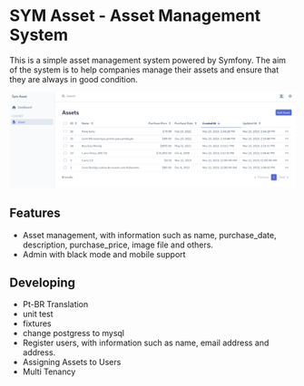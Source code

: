 # SYM Asset - Asset Management System

This is a simple asset management system powered by Symfony. The aim of the system is to help companies manage their assets and ensure that they are always in good condition.

![Asset Screen](/screenshot.png)

## Features

- Asset management, with information such as name, purchase_date, description, purchase_price, image file and others.
- Admin with black mode and mobile support 


## Developing

- Pt-BR Translation
- unit test
- fixtures
- change postgress to mysql
- Register users, with information such as name, email address and address.
- Assigning Assets to Users
- Multi Tenancy







<!--

## Instalação

### Para instalar o sistema, siga os seguintes passos:

    ```bash
    git clone https://github.com/onovaes/sym_patrimonio.git

    ```

### Instale as dependências:

    ```bash
    composer install
    
    ```

 

### Configure o banco de dados no arquivo .env:

DATABASE_URL=postgres://usuario:senha@localhost:5432/nome_do_banco

Crie o banco de dados:

python

php bin/console doctrine:database:create

Execute as migrações:

python

php bin/console doctrine:migrations:migrate

Inicie o servidor:

python

    php bin/console server:run

Uso

Para usar o sistema, basta acessá-lo pelo navegador:

javascript

http://localhost:8000/

Será exibida a tela de login. Use o e-mail e senha de um usuário cadastrado para acessar o sistema.
Contribuição

Contribuições são bem-vindas! Sinta-se à vontade para criar um pull request ou reportar um problema.
Licença

Este sistema é distribuído sob a licença MIT. Veja o arquivo LICENSE para mais detalhes.

-->